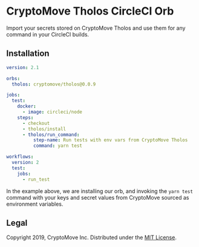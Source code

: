 # CryptoMove Tholos CircleCI Orb

Import your secrets stored on CryptoMove Tholos and use them for any command
in your CircleCI builds.

## Installation

```yaml
version: 2.1

orbs:
  tholos: cryptomove/tholos@0.0.9

jobs:
  test:
    docker:
      - image: circleci/node
    steps:
      - checkout
      - tholos/install
      - tholos/run_command:
          step-name: Run tests with env vars from CryptoMove Tholos
          command: yarn test

workflows:
  version: 2
  test:
    jobs:
      - run_test
```

In the example above, we are installing our orb, and invoking the `yarn test`
command with your keys and secret values from CryptoMove sourced as
environment variables.

## Legal

Copyright 2019, CryptoMove Inc. Distributed under the [MIT License](https://opensource.org/licenses/MIT).
